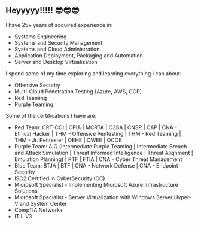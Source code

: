 ## Heyyyyy!!!!! 😎😎😎

I have 25+ years of acquired experience in:
* Systems Engineering
* Systems and Security Management
* Systems and Cloud Administration
* Application Deployment, Packaging and Automation
* Server and Desktop Virtualization

I spend some of my time exploring and learning everything I can about:
* Offensive Security
* Multi-Cloud Penetration Testing (Azure, AWS, GCP)
* Red Teaming
* Purple Teaming

Some of the certifications I have are:
* Red Team: CRT-COI | CPIA | MCRTA | C3SA | CNSP | CAP | CNA - Ethical Hacker | THM - Offensive Pentesting | THM - Red Teaming | THM - Jr. Pentester | OEHE | OWEE | OCOE
* Purple Team: AIQ  (Intermediate Purple Teaming | Intermediate Breach and Attack Simulation | Threat Informed Intelligence | Threat Alignment | Emulation Planning) | PTF | FTIA | CNA - Cyber Threat Management
* Blue Team: BTJA | BTF | CNA - Network Defense | CNA - Endpoint Security
* ISC2 Certified in CyberSecurity (CC)
* Microsoft Specialist - Implementing Microsoft Azure Infrastructure Solutions
* Microsoft Specialist - Server Virtualization with Windows Server Hyper-V and System Center
* CompTIA Network+
* ITIL V3

<!--
**sherwinps/sherwinps** is a ✨ _special_ ✨ repository because its `README.md` (this file) appears on your GitHub profile.

Here are some ideas to get you started:

- 🔭 I’m currently working on ...
- 🌱 I’m currently learning ...
- 👯 I’m looking to collaborate on ...
- 🤔 I’m looking for help with ...
- 💬 Ask me about ...
- 📫 How to reach me: ...
- 😄 Pronouns: ...
- ⚡ Fun fact: ...
-->
